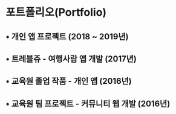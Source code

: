 # 포트폴리오(Portfolio)

## • 개인 앱 프로젝트 (2018 ~ 2019년)

## • 트레블쥬 - 여행사람 앱 개발 (2017년)

## • 교육원 졸업 작품 - 개인 앱 (2016년)

## • 교육원 팀 프로젝트 - 커뮤니티 웹 개발 (2016년)
